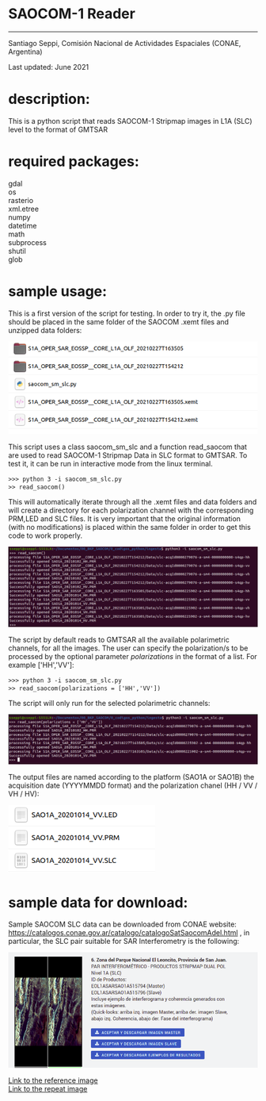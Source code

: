 # SAOCOM-1 Reader
------
Santiago Seppi, Comisión Nacional de Actividades Espaciales (CONAE, Argentina)

Last updated: June 2021

# description:

This is a python script that reads SAOCOM-1 Stripmap images in L1A (SLC) level to the format of GMTSAR

# required packages:
gdal  
os  
rasterio  
xml.etree  
numpy  
datetime  
math  
subprocess  
shutil  
glob  

# sample usage:

This is a first version of the script for testing. In order to try it, the .py file should be placed in the same folder of the SAOCOM .xemt files and unzipped data folders:

![1](1.png)

This script uses a class saocom_sm_slc and a function read_saocom that are used to read SAOCOM-1 Stripmap Data in SLC format to GMTSAR.  To test it, it can be run in interactive mode from the linux terminal.

    >>> python 3 -i saocom_sm_slc.py
    >> read_saocom()
    
This will automatically iterate through all the .xemt files and data folders and will create a directory for each polarization channel with the corresponding PRM,LED and SLC files. It is very important that the original information (with no modifications) is placed within the same folder in order to get this code to work properly.

![2](2.png)

The script by default reads to GMTSAR all the available polarimetric channels, for all the images. The user can specify the polarization/s to be processed by the optional parameter _polarizations_ in the format of a list. For example ['HH','VV']:

    >>> python 3 -i saocom_sm_slc.py
    >> read_saocom(polarizations = ['HH','VV'])

The script will only run for the selected polarimetric channels:

![3](3.png)

The output files are named according to the platform (SAO1A or SAO1B) the acquisition date (YYYYMMDD format) and the polarization chanel (HH / VV / VH / HV):

![5](5.png)

# sample data for download:

Sample SAOCOM SLC data can be downloaded from CONAE website: https://catalogos.conae.gov.ar/catalogo/catalogoSatSaocomAdel.html , in particular, the SLC pair suitable for SAR Interferometry is the following:

![4](4.png)

[Link to the reference image](https://catalogos.conae.gov.ar/catalogo/redirect.aspx?url=docs/SAOCOM/master.zip)  
[Link to the repeat image](https://catalogos.conae.gov.ar/catalogo/redirect.aspx?url=docs/SAOCOM/slave.zip)









